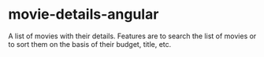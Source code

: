 # movie-details-angular
A list of movies with their details. Features are to search the list of movies or to sort them on the basis of their budget, title, etc.
